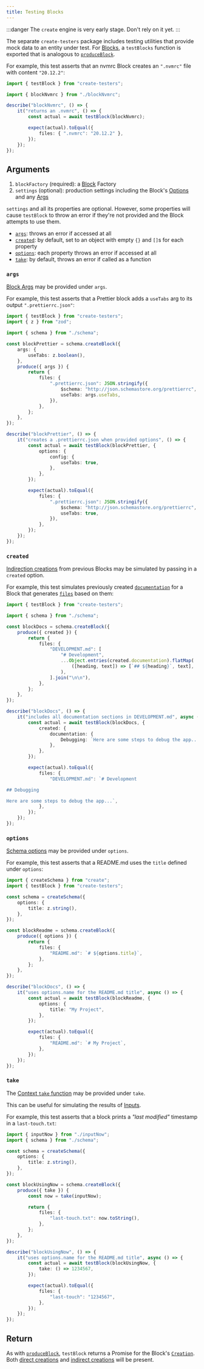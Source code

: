 ```yaml
---
title: Testing Blocks
---
```


:::danger
The `create` engine is very early stage.
Don't rely on it yet.
:::

The separate `create-testers` package includes testing utilities that provide mock data to an entity under test.
For [Blocks](../concepts/blocks), a `testBlocks` function is exported that is analogous to [`produceBlock`](../api/produce-block).

For example, this test asserts that an nvmrc Block creates an `".nvmrc"` file with content `"20.12.2"`:

```ts
import { testBlock } from "create-testers";

import { blockNvmrc } from "./blockNvmrc";

describe("blockNvmrc", () => {
	it("returns an .nvmrc", () => {
		const actual = await testBlock(blockNvmrc);

		expect(actual).toEqual({
			files: { ".nvmrc": "20.12.2" },
		});
	});
});
```

## Arguments

1. `blockFactory` (required): a [Block](../concepts/blocks) Factory
2. `settings` (optional): production settings including the Block's [Options](../concepts/blocks#options) and any [Args](../concepts/blocks#args)

`settings` and all its properties are optional.
However, some properties will cause `testBlock` to throw an error if they're not provided and the Block attempts to use them.

- [`args`](#args): throws an error if accessed at all
- [`created`](#created): by default, set to an object with empty `{}` and `[]`s for each property
- [`options`](#options): each property throws an error if accessed at all
- [`take`](#take): by default, throws an error if called as a function

### `args`

[Block Args](../concepts/blocks#args) may be provided under `args`.

For example, this test asserts that a Prettier block adds a `useTabs` arg to its output `".prettierrc.json"`:

```ts
import { testBlock } from "create-testers";
import { z } from "zod";

import { schema } from "./schema";

const blockPrettier = schema.createBlock({
	args: {
		useTabs: z.boolean(),
	},
	produce({ args }) {
		return {
			files: {
				".prettierrc.json": JSON.stringify({
					$schema: "http://json.schemastore.org/prettierrc",
					useTabs: args.useTabs,
				}),
			},
		};
	},
});

describe("blockPrettier", () => {
	it("creates a .prettierrc.json when provided options", () => {
		const actual = await testBlock(blockPrettier, {
			options: {
				config: {
					useTabs: true,
				},
			},
		});

		expect(actual).toEqual({
			files: {
				".prettierrc.json": JSON.stringify({
					$schema: "http://json.schemastore.org/prettierrc",
					useTabs: true,
				}),
			},
		});
	});
});
```

### `created`

[Indirection creations](../runtime/creations#indirect-creations) from previous Blocks may be simulated by passing in a `created` option.

For example, this test simulates previously created [`documentation`](../runtime/creations#documentation) for a Block that generates [`files`](../runtime/creations#files) based on them:

```ts
import { testBlock } from "create-testers";

import { schema } from "./schema";

const blockDocs = schema.createBlock({
	produce({ created }) {
		return {
			files: {
				"DEVELOPMENT.md": [
					"# Development",
					...Object.entries(created.documentation).flatMap(
						([heading, text]) => [`## ${heading}`, text],
					),
				].join("\n\n"),
			},
		};
	},
});

describe("blockDocs", () => {
	it("includes all documentation sections in DEVELOPMENT.md", async () => {
		const actual = await testBlock(blockDocs, {
			created: {
				documentation: {
					Debugging: `Here are some steps to debug the app...`,
				},
			},
		});

		expect(actual).toEqual({
			files: {
				"DEVELOPMENT.md": `# Development

## Debugging

Here are some steps to debug the app...`,
			},
		});
	});
});
```

### `options`

[Schema options](../concepts/schemas#options) may be provided under `options`.

For example, this test asserts that a README.md uses the `title` defined under `options`:

```ts
import { createSchema } from "create";
import { testBlock } from "create-testers";

const schema = createSchema({
	options: {
		title: z.string(),
	},
});

const blockReadme = schema.createBlock({
	produce({ options }) {
		return {
			files: {
				"README.md": `# ${options.title}`,
			},
		};
	},
});

describe("blockDocs", () => {
	it("uses options.name for the README.md title", async () => {
		const actual = await testBlock(blockReadme, {
			options: {
				title: "My Project",
			},
		});

		expect(actual).toEqual({
			files: {
				"README.md": `# My Project`,
			},
		});
	});
});
```

### `take`

The [Context `take` function](../runtime/contexts#take) may be provided under `take`.

This can be useful for simulating the results of [Inputs](../concepts/inputs).

For example, this test asserts that a block prints a _"last modified"_ timestamp in a `last-touch.txt`:

```ts
import { inputNow } from "./inputNow";
import { schema } from "./schema";

const schema = createSchema({
	options: {
		title: z.string(),
	},
});

const blockUsingNow = schema.createBlock({
	produce({ take }) {
		const now = take(inputNow);

		return {
			files: {
				"last-touch.txt": now.toString(),
			},
		};
	},
});

describe("blockUsingNow", () => {
	it("uses options.name for the README.md title", async () => {
		const actual = await testBlock(blockUsingNow, {
			take: () => 1234567,
		});

		expect(actual).toEqual({
			files: {
				"last-touch": "1234567",
			},
		});
	});
});
```

## Return

As with [`produceBlock`](../api/produce-block), `testBlock` returns a Promise for the Block's [`Creation`](../runtime/creations).
Both [direct creations](../runtime/creations#direct-creations) and [indirect creations](../runtime/creations#indirect-creations) will be present.
